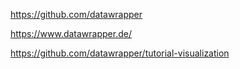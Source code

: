 https://github.com/datawrapper

https://www.datawrapper.de/

https://github.com/datawrapper/tutorial-visualization

